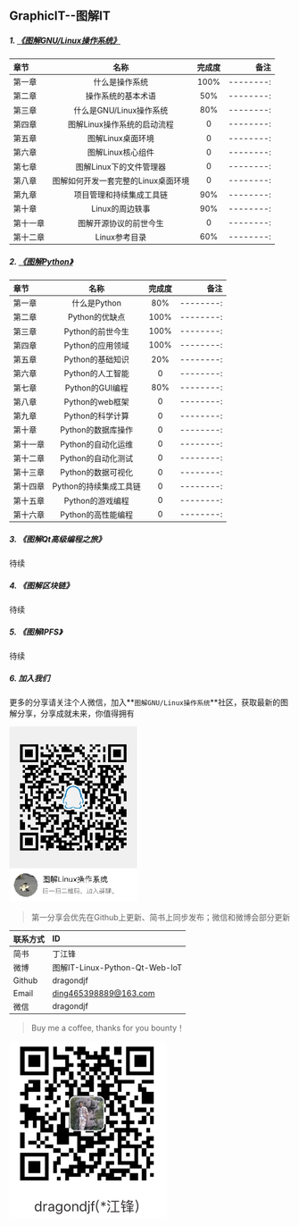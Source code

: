 GraphicIT--图解IT
-----------------
##### 1.  [《图解GNU/Linux操作系统》](https://github.com/dragondjf/GraphicIT/blob/master/%E5%9B%BE%E8%A7%A3GNU%20Linux%E6%93%8D%E4%BD%9C%E7%B3%BB%E7%BB%9F/%E5%9B%BE%E8%A7%A3Linux%E6%93%8D%E4%BD%9C%E7%B3%BB%E7%BB%9F.pdf)

| 章节      |     名称 |   完成度   |    备注   |
| :-------- | :--------:| :------: |--------:|
| 第一章    |   什么是操作系统 |  100%  |--------:|
| 第二章    |   操作系统的基本术语 |  50%  |--------:|
| 第三章    |   什么是GNU/Linux操作系统 |  80%  |--------:|
| 第四章    |   图解Linux操作系统的启动流程 |  0  |--------:|
| 第五章    |   图解Linux桌面环境 |  0  |--------:|
| 第六章    |   图解Linux核心组件 |  0  |--------:|
| 第七章    |   图解Linux下的文件管理器 |  0  |--------:|
| 第八章    |   图解如何开发一套完整的Linux桌面环境 |  0  |--------:|
| 第九章    |   项目管理和持续集成工具链 |  90%  |--------:|
| 第十章    |   Linux的周边轶事 |  90%  |--------:|
| 第十一章  |   图解开源协议的前世今生 |  0  |--------:|
| 第十二章  |   Linux参考目录 |  60%  |--------:|


##### 2. [《图解Python》](https://github.com/dragondjf/GraphicIT/blob/master/%E5%9B%BE%E8%A7%A3Python/%E5%9B%BE%E8%A7%A3Python.pdf)

| 章节      |     名称 |   完成度   |    备注   |
| :-------- | :--------:| :------: |--------:|
| 第一章    |   什么是Python |  80%  |--------:|
| 第二章    |   Python的优缺点|  100%  |--------:|
| 第三章    |   Python的前世今生 |  100%  |--------:|
| 第四章    |   Python的应用领域 |  100%  |--------:|
| 第五章    |   Python的基础知识 |  20%  |--------:|
| 第六章    |   Python的人工智能 |  0  |--------:|
| 第七章    |   Python的GUI编程 |  80%  |--------:|
| 第八章    |   Python的web框架 |  0  |--------:|
| 第九章    |   Python的科学计算 |  0  |--------:|
| 第十章    |   Python的数据库操作 |  0  |--------:|
| 第十一章  |   Python的自动化运维 |  0  |--------:|
| 第十二章  |   Python的自动化测试 |  0  |--------:|
| 第十三章  |   Python的数据可视化 |  0  |--------:|
| 第十四章  |   Python的持续集成工具链 |  0  |--------:|
| 第十五章  |   Python的游戏编程 |  0  |--------:|
| 第十六章  |   Python的高性能编程 |  0  |--------:|

##### 3. 《图解Qt高级编程之旅》

待续

##### 4. 《图解区块链》

待续

##### 5. 《图解IPFS》

待续

##### 6. 加入我们

更多的分享请关注个人微信，加入**`图解GNU/Linux操作系统`**社区，获取最新的图解分享，分享成就未来，你值得拥有

![Alt text](https://github.com/dragondjf/GraphicIT/blob/master/images/group.png)

> 第一分享会优先在Github上更新、简书上同步发布；微信和微博会部分更新

| 联系方式      |     ID| 
| :-------- | :--------|
| 简书    |   丁江锋 |
| 微博    |   图解IT-Linux-Python-Qt-Web-IoT |
| Github    |   dragondjf | 
| Email    |   ding465398889@163.com |
| 微信    |   dragondjf | 

> Buy me a coffee, thanks for you bounty！

![Alt text](https://github.com/dragondjf/GraphicIT/blob/master/images/zhifubao.png)
